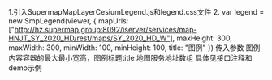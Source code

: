 1.引入SupermapMapLayerCesiumLegend.js和legend.css文件
2. var legend = new SmpLegend(viewer, {
            mapUrls: ["http://hz.supermap.group:8092/iserver/services/map-HNJT_SY_2020_HD/rest/maps/SY_2020_HD_W"],
            maxHeight: 300,
            maxWidth: 300,
            minWidth: 100,
            minHeight: 100,
            title: "图例"
        })
传入参数 图例内容容器的最大最小宽高，图例标题title 地图服务地址数组
具体见接口注释和demo示例